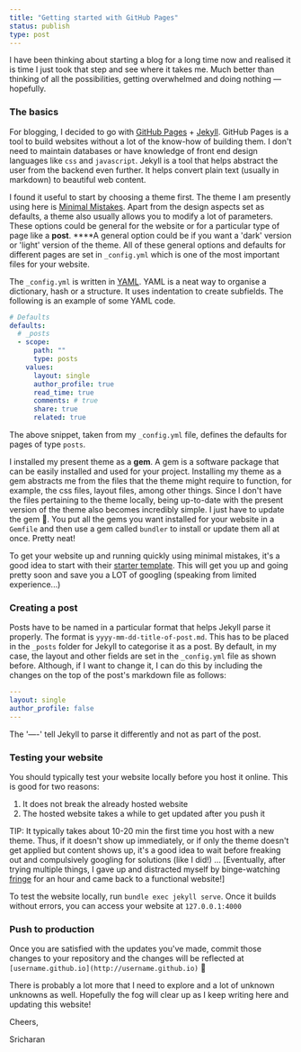 ```yaml
---
title: "Getting started with GitHub Pages"
status: publish
type: post
---
```

I have been thinking about starting a blog for a long time now and realised it is time I just took that step and see where it takes me. Much better than thinking of all the possibilities, getting overwhelmed and doing nothing — hopefully. 

### The basics

For blogging, I decided to go with [GitHub Pages](https://pages.github.com) + [Jekyll](https://jekyllrb.com). GitHub Pages is a tool to build websites without a lot of the know-how of building them. I don't need to maintain databases or have knowledge of front end design languages like `css` and `javascript`. Jekyll is a tool that helps abstract the user from the backend even further. It helps convert plain text (usually in markdown) to beautiful web content. 

I found it useful to start by choosing a theme first. The theme I am presently using here is [Minimal Mistakes](https://github.com/mmistakes/minimal-mistakes). Apart from the design aspects set as defaults, a theme also usually allows you to modify a lot of parameters. These options could be general for the website or for a particular type of page like a **post**.  ****A general option could be if you want a 'dark' version or 'light' version of the theme. All of these general options and defaults for different pages are set in `_config.yml` which is one of the most important files for your website.  

The `_config.yml` is written in [YAML](https://en.wikipedia.org/wiki/YAML). YAML is a neat way to organise a dictionary, hash or a structure. It uses indentation to create subfields. The following is an example of some YAML code. 

```yaml
# Defaults
defaults:
  # _posts
  - scope:
      path: ""
      type: posts
    values:
      layout: single
      author_profile: true
      read_time: true
      comments: # true
      share: true
      related: true
```

The above snippet, taken from my `_config.yml` file, defines the defaults for pages of type `posts`.  

I installed my present theme as a **gem**. A gem is a software package that can be easily installed and used for your project. Installing my theme as a gem abstracts me from the files that the theme might require to function, for example, the css files, layout files, among other things. Since I don't have the files pertaining to the theme locally, being up-to-date with the present version of the theme also becomes incredibly simple. I just have to update the gem 🙂. You put all the gems you want installed for your website in a `Gemfile` and then use a gem called `bundler` to install or update them all at once. Pretty neat! 

To get your website up and running quickly using minimal mistakes, it's a good idea to start with their [starter template](https://github.com/mmistakes/mm-github-pages-starter). This will get you up and going pretty soon and save you a LOT of googling (speaking from limited experience...)

### Creating a post

Posts have to be named in a particular format that helps Jekyll parse it properly. The format is `yyyy-mm-dd-title-of-post.md`. This has to be placed in the `_posts` folder for Jekyll to categorise it as a post. By default, in my case, the layout and other fields are set in the `_config.yml` file as shown before. Although, if I want to change it, I can do this by including the changes on the top of the post's markdown file as follows: 

```yaml
---
layout: single
author_profile: false
---
```

The '—-' tell Jekyll to parse it differently and not as part of the post.

### Testing your website

You should typically test your website locally before you host it online. This is good for two reasons: 

1. It does not break the already hosted website
2. The hosted website takes a while to get updated after you push it 

TIP: It typically takes about 10-20 min the first time you host with a new theme. Thus, if it doesn't show up immediately, or if only the theme doesn't get applied but content shows up, it's a good idea to wait before freaking out and compulsively googling for solutions (like I did!) ... [Eventually, after trying multiple things, I gave up and distracted myself by binge-watching [fringe](https://en.wikipedia.org/wiki/Fringe_(TV_series)) for an hour and came back to a functional website!]

To test the website locally, run `bundle exec jekyll serve`. Once it builds without errors, you can access your website at `127.0.0.1:4000` 

### Push to production

Once you are satisfied with the updates you've made, commit those changes to your repository and the changes will be reflected at `[username.github.io](http://username.github.io)` 🙂

There is probably a lot more that I need to explore and a lot of unknown unknowns as well. Hopefully the fog will clear up as I keep writing here and updating this website! 

Cheers, 

Sricharan